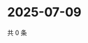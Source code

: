 # 2025-07-09

共 0 条

<!-- BEGIN ZHIHUQUESTIONS -->
<!-- 最后更新时间 Wed Jul 09 2025 17:14:35 GMT+0800 (China Standard Time) -->

<!-- END ZHIHUQUESTIONS -->
